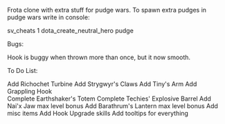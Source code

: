 Frota clone with extra stuff for pudge wars.
To spawn extra pudges in pudge wars write in console:

sv_cheats 1
dota_create_neutral_hero pudge

Bugs:

Hook is buggy when thrown more than once, but it now smooth.

To Do List:

Add Richochet Turbine
Add Strygwyr's Claws
Add Tiny's Arm
Add Grappling Hook	
Complete Earthshaker's Totem
Complete Techies' Explosive Barrel
Add Nai'x Jaw max level bonus
Add Barathrum's Lantern max level bonus
Add misc items
Add Hook Upgrade skills
Add tooltips for everything


